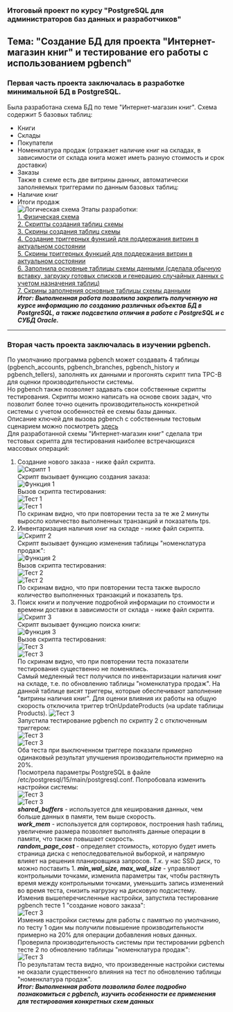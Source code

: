 ### Итоговый проект по курсу "PostgreSQL для администраторов баз данных и разработчиков" ###  
## Тема: "Создание БД для проекта "Интернет-магазин книг" и тестирование его работы с использованием pgbench" ##   
### Первая часть проекта заключалась в разработке минимальной БД в PostgreSQL. ###   
Была разработана схема БД по теме "Интернет-магазин книг". Схема содержит 5 базовых таблиц:  
 - Книги  
 - Склады  
 - Покупатели  
 - Номенклатура продаж (отражает наличие книг на складах, в зависимости от склада книга может иметь разную стоимость и срок доставки)   
 - Заказы   
Также в схеме есть две витрины данных, автоматически заполняемых триггерами по данным базовых таблиц:  
 - Наличие книг  
 - Итоги продаж  
![Логическая схема](/Scripts/Schema_log.jpg)
Этапы разработки:   
[1. Физическая схема](https://github.com/mkalinichenko2023/otus_project/tree/main/Scripts/Schema_fiz.jpg)   
[2. Скрипты создания таблиц схемы](https://github.com/mkalinichenko2023/otus_project/tree/main/Scripts/Create%20DB%20script.txt)   
[3. Скрины создания таблиц схемы](https://github.com/mkalinichenko2023/otus_project/tree/main/Screens/Create%20DB%20screens.md)   
[4. Создание триггерных функций для поддержания витрин в актуальном состоянии](https://github.com/mkalinichenko2023/otus_project/tree/main/Scripts/Add%20functions.txt)   
[5. Скрины триггерных функций для поддержания витрин в актуальном состоянии](https://github.com/mkalinichenko2023/otus_project/tree/main/Screens/Create%20DopFunc.md)   
[6. Заполнила основные таблицы схемы данными (сделала обычную вставку, загрузку готовых списков и генерацию случайных данных с учетом назначения таблиц)](https://github.com/mkalinichenko2023/otus_project/tree/main/Scripts/Load%20data.txt)   
[7. Скрины заполнения основные таблицы схемы данными](https://github.com/mkalinichenko2023/otus_project/tree/main/Screens/Create%20LoadData.md)   
***Итог: Выполненная работа позволила закрепить полученную на курсе информацию по созданию различных объектов БД в PostgreSQL, а также подсветила отличия в работе с PostgreSQL и с СУБД Oracle.***
------------------------   
### Вторая часть проекта заключалась в изучении pgbench. ###   
По умолчанию программа pgbench может создавать 4 таблицы (pgbench_accounts, pgbench_branches, pgbench_history и pgbench_tellers), заполнять их данными и прогонять скрипт типа TPC-B для оценки производительности системы.   
Но pgbench также позволяет задавать свои собственные скрипты тестирования. Скрипты можно написать на основе своих задач, что позволит более точно оценить производительность конкретной системы с учетом особенностей ее схемы базы данных.   
Описание ключей для вызова pgbench с собственным тестовым сценарием можно посмотреть [здесь](https://github.com/mkalinichenko2023/otus_project/tree/main/Scripts/pgbench_info.md)    
Для разработанной схемы "Интернет-магазин книг" сделала три тестовых скрипта для тестирования наиболее встречающихся массовых операций:   
1. Создание нового заказа - ниже файл скрипта.   
![Скрипт 1](/Screens/test_file_1.jpg)   
Скрипт вызывает функцию создания заказа:   
![Функция 1](/Screens/function_test_1.jpg)   
Вызов скрипта тестирования:   
![Тест 1](/Screens/test1_1.jpg)   
![Тест 1](/Screens/test1_2.jpg)   
По скринам видно, что при повторении теста за те же 2 минуты выросло количество выполненных транзакций и показатель tps.  
1. Инвентаризация наличия книг на складе - ниже файл скрипта.   
![Скрипт 2](/Screens/test_file_2.jpg)   
Скрипт вызывает функцию изменения таблицы "номенклатура продаж":   
![Функция 2](/Screens/function_test_2.jpg)   
Вызов скрипта тестирования:   
![Тест 2](/Screens/test2_1.jpg)   
![Тест 2](/Screens/test2_2.jpg)   
По скринам видно, что при повторении теста также выросло количество выполненных транзакций и показатель tps.  
1. Поиск книги и получение подробной информации по стоимости и времени доставки в зависимости от склада - ниже файл скрипта.   
![Скрипт 3](/Screens/test_file_3.jpg)   
Скрипт вызывает функцию поиска книги:   
![Функция 3](/Screens/function_test_3.jpg)   
Вызов скрипта тестирования:   
![Тест 3](/Screens/test3_1.jpg)   
![Тест 3](/Screens/test3_2.jpg)   
По скринам видно, что при повторении теста показатели тестирования существенно не поменялись.  
Самый медленный тест получился по инвентаризации наличия книг на складе, т.е. по обновлению таблицы "номенклатура продаж". На данной таблице висят триггеры, которые обеспечивают заполнение "витрины наличия книг". Для оценки влияния их работы на общую скорость отключила триггер trOnUpdateProducts (на update таблицы Products).
![Тест 3](/Screens/drop_trigger.jpg)   
Запустила тестирование pgbench по скрипту 2 с отключенным триггером:   
![Тест 3](/Screens/test_trigger.jpg)   
![Тест 3](/Screens/test_trigger2.jpg)  
Оба теста при выключенном триггере показали примерно одинаковый результат улучшения производительности примерно на 20%.   
Посмотрела параметры PostgreSQL в файле /etc/postgresql/15/main/postgresql.conf. Попробовала изменить настройки системы:  
![Тест 3](/Screens/new_settings2.jpg)   
![Тест 3](/Screens/new_settings.jpg)   
***shared_buffers*** - используется для кеширования данных, чем больше данных в памяти, тем выше скорость.   
***work_mem*** - используется для сортировок, построения hash таблиц, увеличение размера позволяет выполнять данные операции в памяти, что также повышает скорость.   
***random_page_cost*** - определяет стоимость, которую будет иметь страница диска с непоследовательной выборкой, и напрямую влияет на решения планировщика запросов. Т.к. у нас SSD диск, то можно поставить 1. ***min_wal_size, max_wal_size*** - управляют контрольными точками, изменила параметры так, чтобы растянуть время между контрольными точками, уменьшить запись изменений во время теста, снизить нагрузку на дисковую подсистему.  
Изменив вышеперечисленные настройки, запустила тестирование pgbench тесте 1 "создание нового заказа":   
![Тест 3](/Screens/test1_1_add.jpg)   
Изменив настройки системы для работы с памятью по умолчанию, по тесту 1 один мы получили повышение производительности примерно на 20% для операции добавления новых данных.  
Проверила производительность системы при тестировании pgbench тесте 2 по обновлению таблицы "номенклатура продаж":   
![Тест 3](/Screens/test2_1_add.jpg)   
По результатам теста видно, что произведенные настройки системы не оказали существенного влияния на тест по обновлению таблицы "номенклатура продаж".    
***Итог: Выполненная работа позволила более подробно познакомиться с pgbench, изучить особенности ее применения для тестирования конкретных схем данных***   
